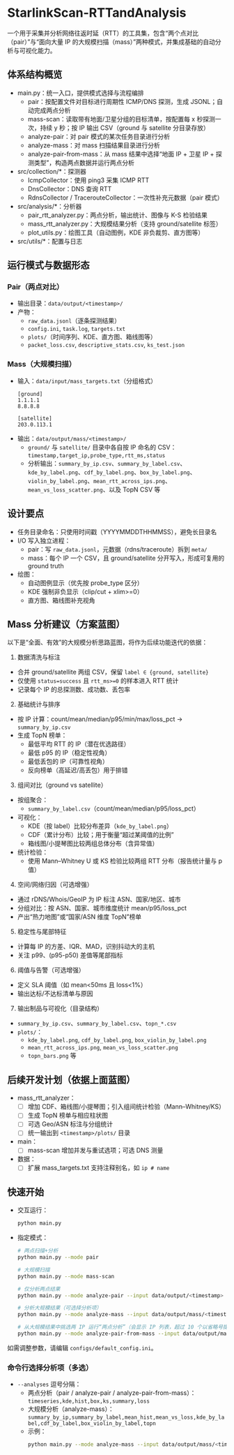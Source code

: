 # StarlinkScan-RTTandAnalysis

一个用于采集并分析网络往返时延（RTT）的工具集，包含“两个点对比（pair）”与“面向大量 IP 的大规模扫描（mass）”两种模式，并集成基础的自动分析与可视化能力。

## 体系结构概览

- main.py：统一入口，提供模式选择与流程编排
  - pair：按配置文件对目标进行周期性 ICMP/DNS 探测，生成 JSONL；自动完成两点分析
  - mass-scan：读取带有地面/卫星分组的目标清单，按配置每 x 秒探测一次，持续 y 秒；按 IP 输出 CSV（ground 与 satellite 分目录存放）
  - analyze-pair：对 pair 模式的某次任务目录进行分析
  - analyze-mass：对 mass 扫描结果目录进行分析
  - analyze-pair-from-mass：从 mass 结果中选择“地面 IP + 卫星 IP + 探测类型”，构造两点数据并运行两点分析
- src/collection/*：探测器
  - IcmpCollector：使用 ping3 采集 ICMP RTT
  - DnsCollector：DNS 查询 RTT
  - RdnsCollector / TracerouteCollector：一次性补充元数据（pair 模式）
- src/analysis/*：分析器
  - pair_rtt_analyzer.py：两点分析，输出统计、图像与 K-S 检验结果
  - mass_rtt_analyzer.py：大规模结果分析（支持 ground/satellite 标签）
  - plot_utils.py：绘图工具（自动图例，KDE 非负裁剪、直方图等）
- src/utils/*：配置与日志

## 运行模式与数据形态

### Pair（两点对比）
- 输出目录：`data/output/<timestamp>/`
- 产物：
  - `raw_data.jsonl`（逐条探测结果）
  - `config.ini`, `task.log`, `targets.txt`
  - `plots/`（时间序列、KDE、直方图、箱线图等）
  - `packet_loss.csv`, `descriptive_stats.csv`, `ks_test.json`

### Mass（大规模扫描）
- 输入：`data/input/mass_targets.txt`（分组格式）
  ```
  [ground]
  1.1.1.1
  8.8.8.8

  [satellite]
  203.0.113.1
  ```
- 输出：`data/output/mass/<timestamp>/`
  - `ground/` 与 `satellite/` 目录中各自按 IP 命名的 CSV：
    `timestamp,target_ip,probe_type,rtt_ms,status`
  - 分析输出：`summary_by_ip.csv`、`summary_by_label.csv`、`kde_by_label.png`、`cdf_by_label.png`、`box_by_label.png`、`violin_by_label.png`、`mean_rtt_across_ips.png`、`mean_vs_loss_scatter.png`、以及 TopN CSV 等

## 设计要点

- 任务目录命名：只使用时间戳（YYYYMMDDTHHMMSS），避免长目录名
- I/O 写入独立进程：
  - pair：写 `raw_data.jsonl`，元数据（rdns/traceroute）拆到 `meta/`
  - mass：每个 IP 一个 CSV，且 ground/satellite 分开写入，形成可复用的 ground truth
- 绘图：
  - 自动图例显示（优先按 probe_type 区分）
  - KDE 强制非负显示（clip/cut + xlim>=0）
  - 直方图、箱线图补充视角

## Mass 分析建议（方案蓝图）

以下是“全面、有效”的大规模分析思路蓝图，将作为后续功能迭代的依据：

1) 数据清洗与标注
- 合并 ground/satellite 两组 CSV，保留 `label ∈ {ground, satellite}`
- 仅使用 `status=success` 且 `rtt_ms>=0` 的样本进入 RTT 统计
- 记录每个 IP 的总探测数、成功数、丢包率

2) 基础统计与排序
- 按 IP 计算：count/mean/median/p95/min/max/loss_pct → `summary_by_ip.csv`
- 生成 TopN 榜单：
  - 最低平均 RTT 的 IP（潜在优选路径）
  - 最低 p95 的 IP（稳定性视角）
  - 最低丢包的 IP（可靠性视角）
  - 反向榜单（高延迟/高丢包）用于排错

3) 组间对比（ground vs satellite）
- 按组聚合：
  - `summary_by_label.csv`（count/mean/median/p95/loss_pct）
- 可视化：
  - KDE（按 label）比较分布差异（`kde_by_label.png`）
  - CDF（累计分布）比较；用于衡量“超过某阈值的比例”
  - 箱线图/小提琴图比较两组总体分布（含异常值）
- 统计检验：
  - 使用 Mann–Whitney U 或 KS 检验比较两组 RTT 分布（报告统计量与 p 值）

4) 空间/网络归因（可选增强）
- 通过 rDNS/Whois/GeoIP 为 IP 标注 ASN、国家/地区、城市
- 分组对比：按 ASN、国家、城市维度统计 mean/p95/loss_pct
- 产出“热力地图”或“国家/ASN 维度 TopN”榜单

5) 稳定性与尾部特征
- 计算每 IP 的方差、IQR、MAD，识别抖动大的主机
- 关注 p99、(p95-p50) 差值等尾部指标

6) 阈值与告警（可选增强）
- 定义 SLA 阈值（如 mean<50ms 且 loss<1%）
- 输出达标/不达标清单与原因

7) 输出制品与可视化（目录结构）
- `summary_by_ip.csv`、`summary_by_label.csv`、`topn_*.csv`
- `plots/`：
  - `kde_by_label.png`, `cdf_by_label.png`, `box_violin_by_label.png`
  - `mean_rtt_across_ips.png`, `mean_vs_loss_scatter.png`
  - `topn_bars.png` 等

## 后续开发计划（依据上面蓝图）
- mass_rtt_analyzer：
  - [ ] 增加 CDF、箱线图/小提琴图；引入组间统计检验（Mann–Whitney/KS）
  - [ ] 生成 TopN 榜单与相应柱状图
  - [ ] 可选 Geo/ASN 标注与分组统计
  - [ ] 统一输出到 `<timestamp>/plots/` 目录
- main：
  - [ ] mass-scan 增加并发与重试选项；可选 DNS 测量
- 数据：
  - [ ] 扩展 mass_targets.txt 支持注释别名，如 `ip # name`

## 快速开始

- 交互运行：
  ```bash
  python main.py
  ```
- 指定模式：
  ```bash
  # 两点扫描+分析
  python main.py --mode pair

  # 大规模扫描
  python main.py --mode mass-scan

  # 仅分析两点结果
  python main.py --mode analyze-pair --input data/output/<timestamp>

  # 分析大规模结果（可选择分析项）
  python main.py --mode analyze-mass --input data/output/mass/<timestamp>

  # 从大规模结果中挑选两 IP 运行“两点分析”（会显示 IP 列表，超过 10 个以省略号提示）
  python main.py --mode analyze-pair-from-mass --input data/output/mass/<timestamp>
  ```

如需调整参数，请编辑 `configs/default_config.ini`。

### 命令行选择分析项（多选）
- `--analyses` 逗号分隔：
  - 两点分析（pair / analyze-pair / analyze-pair-from-mass）：
    `timeseries,kde,hist,box,ks,summary,loss`
  - 大规模分析（analyze-mass）：
    `summary_by_ip,summary_by_label,mean_hist,mean_vs_loss,kde_by_label,cdf_by_label,box_violin_by_label,topn`
  - 示例：
    ```bash
    python main.py --mode analyze-mass --input data/output/mass/<timestamp> --analyses summary_by_ip,kde_by_label,cdf_by_label,topn
    ```
